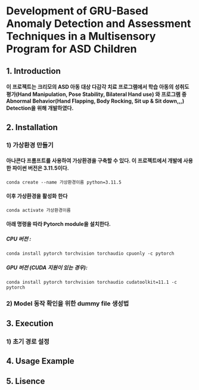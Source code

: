 # Development of GRU-Based Anomaly Detection and Assessment Techniques in a Multisensory Program for ASD Children

## 1. Introduction
#### 이 프로젝트는 크리모의 ASD 아동 대상 다감각 치료 프로그램에서 학습 아동의 성취도 평가(Hand Manipulation, Pose Stability, Bilateral Hand use) 와 프로그램 중 Abnormal Behavior(Hand Flapping, Body Rocking, Sit up & Sit down,,,) Detection을 위해 개발하였다.

## 2. Installation

### 1) 가상환경 만들기

#### 아나콘다 프롬프트를 사용하여 가상환경을 구축할 수 있다. 이 프로젝트에서 개발에 사용한 파이썬 버전은 3.11.5이다.

```Anaconda Prompt
conda create --name 가상환경이름 python=3.11.5
```

#### 이후 가상환경을 활성화 한다

```Anaconda Prompt
conda activate 가상환경이름
```

#### 아래 명령을 따라 Pytorch module을 설치한다. 

##### CPU 버전 : 
```Anaconda Prompt
conda install pytorch torchvision torchaudio cpuonly -c pytorch
```
##### GPU 버전 (CUDA 지원이 있는 경우):
```Anaconda Prompt
conda install pytorch torchvision torchaudio cudatoolkit=11.1 -c pytorch
```

### 2) Model 동작 확인을 위한 dummy file 생성법

## 3. Execution

### 1) 초기 경로 설정

## 4. Usage Example

## 5. Lisence
